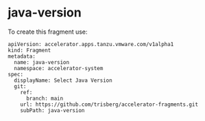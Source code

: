 # java-version

To create this fragment use:


```
apiVersion: accelerator.apps.tanzu.vmware.com/v1alpha1
kind: Fragment
metadata:
  name: java-version
  namespace: accelerator-system
spec:
  displayName: Select Java Version
  git:
    ref:
      branch: main
    url: https://github.com/trisberg/accelerator-fragments.git
    subPath: java-version
```
